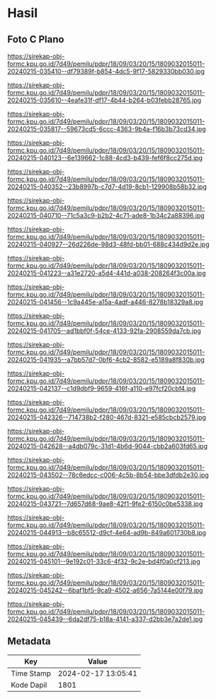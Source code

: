 # Hasil

## Foto C Plano

https://sirekap-obj-formc.kpu.go.id/7d49/pemilu/pdpr/18/09/03/20/15/1809032015011-20240215-035410--df79389f-b854-4dc5-9f17-5829330bb030.jpg

https://sirekap-obj-formc.kpu.go.id/7d49/pemilu/pdpr/18/09/03/20/15/1809032015011-20240215-035610--4eafe31f-df17-4b44-b264-b03febb28765.jpg

https://sirekap-obj-formc.kpu.go.id/7d49/pemilu/pdpr/18/09/03/20/15/1809032015011-20240215-035817--59673cd5-6ccc-4363-9b4a-f16b3b73cd34.jpg

https://sirekap-obj-formc.kpu.go.id/7d49/pemilu/pdpr/18/09/03/20/15/1809032015011-20240215-040123--6e139662-1c88-4cd3-b439-fef6f8cc275d.jpg

https://sirekap-obj-formc.kpu.go.id/7d49/pemilu/pdpr/18/09/03/20/15/1809032015011-20240215-040352--23b8997b-c7d7-4d19-8cb1-129908b58b32.jpg

https://sirekap-obj-formc.kpu.go.id/7d49/pemilu/pdpr/18/09/03/20/15/1809032015011-20240215-040710--71c5a3c9-b2b2-4c71-ade8-1b34c2a88396.jpg

https://sirekap-obj-formc.kpu.go.id/7d49/pemilu/pdpr/18/09/03/20/15/1809032015011-20240215-040927--26d226de-98d3-48fd-bb01-688c434d9d2e.jpg

https://sirekap-obj-formc.kpu.go.id/7d49/pemilu/pdpr/18/09/03/20/15/1809032015011-20240215-041223--a31e2720-a5d4-441d-a038-208264f3c00a.jpg

https://sirekap-obj-formc.kpu.go.id/7d49/pemilu/pdpr/18/09/03/20/15/1809032015011-20240215-041456--1c9a445e-a15a-4adf-a446-8278b18329a8.jpg

https://sirekap-obj-formc.kpu.go.id/7d49/pemilu/pdpr/18/09/03/20/15/1809032015011-20240215-041705--ad1bbf0f-54ce-4133-92fa-2908559da7cb.jpg

https://sirekap-obj-formc.kpu.go.id/7d49/pemilu/pdpr/18/09/03/20/15/1809032015011-20240215-041935--a7bb57d7-0bf6-4cb2-8582-e5189a8f830b.jpg

https://sirekap-obj-formc.kpu.go.id/7d49/pemilu/pdpr/18/09/03/20/15/1809032015011-20240215-042137--c1d9dbf9-9659-416f-a110-e97fcf20cbf4.jpg

https://sirekap-obj-formc.kpu.go.id/7d49/pemilu/pdpr/18/09/03/20/15/1809032015011-20240215-042326--714738b2-f280-467d-8321-e585cbcb2579.jpg

https://sirekap-obj-formc.kpu.go.id/7d49/pemilu/pdpr/18/09/03/20/15/1809032015011-20240215-042628--a4db079c-31d1-4b6d-9044-cbb2a603fd65.jpg

https://sirekap-obj-formc.kpu.go.id/7d49/pemilu/pdpr/18/09/03/20/15/1809032015011-20240215-043502--78c6edcc-c006-4c5b-8b54-bbe3dfdb2e30.jpg

https://sirekap-obj-formc.kpu.go.id/7d49/pemilu/pdpr/18/09/03/20/15/1809032015011-20240215-043721--7d657d68-9ae8-42f1-9fe2-6150c0be5338.jpg

https://sirekap-obj-formc.kpu.go.id/7d49/pemilu/pdpr/18/09/03/20/15/1809032015011-20240215-044913--b8c65512-d9cf-4e64-ad9b-849a601730b8.jpg

https://sirekap-obj-formc.kpu.go.id/7d49/pemilu/pdpr/18/09/03/20/15/1809032015011-20240215-045101--9e192c01-33c6-4f32-9c2e-bd4f0a0cf213.jpg

https://sirekap-obj-formc.kpu.go.id/7d49/pemilu/pdpr/18/09/03/20/15/1809032015011-20240215-045242--6baf1bf5-9ca9-4502-a656-7a5144e00f79.jpg

https://sirekap-obj-formc.kpu.go.id/7d49/pemilu/pdpr/18/09/03/20/15/1809032015011-20240215-045439--6da2df75-b18a-4141-a337-d2bb3e7a2de1.jpg


## Metadata

| Key        | Value               |
| ---------- | ------------------- |
| Time Stamp | 2024-02-17 13:05:41 |
| Kode Dapil | 1801                |




